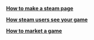 [**How to make a steam page**](https://howtomakeasteampage.com/)

[**How steam users see your game**](https://www.gamasutra.com/blogs/ChrisZukowski/20190906/350248/How_Steam_users_see_your_game.php)

[**How to market a game**](https://howtomarketagame.com/)
